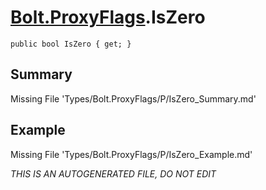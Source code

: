 # [Bolt.ProxyFlags](Types/Bolt.ProxyFlags.md).IsZero
`public bool IsZero { get; }`
## Summary
Missing File 'Types/Bolt.ProxyFlags/P/IsZero_Summary.md'
## Example
Missing File 'Types/Bolt.ProxyFlags/P/IsZero_Example.md'

*THIS IS AN AUTOGENERATED FILE, DO NOT EDIT*

